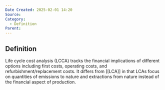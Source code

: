 ```yaml
---
Date Created: 2025-02-01 14:20
Source: 
Category:
  - Definition
Parent:
---
```

## Definition
Life cycle cost analysis (LCCA) tracks the financial implications of different options including first costs, operating costs, and refurbishment/replacement costs. It differs from [[LCA]] in that LCAs focus on quantities of emissions to nature and extractions from nature instead of the financial aspect of production.